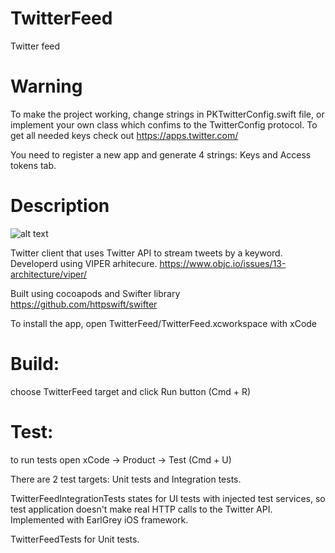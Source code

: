 # TwitterFeed
Twitter feed

# Warning
To make the project working, change strings in PKTwitterConfig.swift file,
or implement your own class which confims to the TwitterConfig protocol.
To get all needed keys check out https://apps.twitter.com/

You need to register a new app and generate 4 strings: Keys and Access tokens tab.

# Description

![alt text](https://user-images.githubusercontent.com/1636737/40282166-cd9689e4-5c73-11e8-875c-9cfc8824d7a4.gif)

Twitter client that uses Twitter API to stream tweets by a keyword.
Developerd using VIPER arhitecure. https://www.objc.io/issues/13-architecture/viper/

Built using cocoapods and Swifter library https://github.com/httpswift/swifter

To install the app, open TwitterFeed/TwitterFeed.xcworkspace with xCode

# Build: 

choose TwitterFeed target and click Run button (Cmd + R)

# Test:

to run tests open xCode -> Product -> Test (Cmd + U)

There are 2 test targets: Unit tests and Integration tests.

TwitterFeedIntegrationTests states for UI tests with injected test services, 
so test application doesn't make real HTTP calls to the Twitter API.
Implemented with EarlGrey iOS framework.

TwitterFeedTests for Unit tests.
